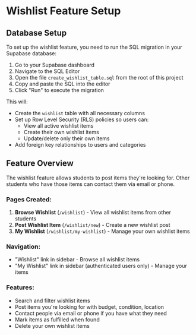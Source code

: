 # Wishlist Feature Setup

## Database Setup

To set up the wishlist feature, you need to run the SQL migration in your Supabase database:

1. Go to your Supabase dashboard
2. Navigate to the SQL Editor
3. Open the file `create_wishlist_table.sql` from the root of this project
4. Copy and paste the SQL into the editor
5. Click "Run" to execute the migration

This will:
- Create the `wishlist` table with all necessary columns
- Set up Row Level Security (RLS) policies so users can:
  - View all active wishlist items
  - Create their own wishlist items
  - Update/delete only their own items
- Add foreign key relationships to users and categories

## Feature Overview

The wishlist feature allows students to post items they're looking for. Other students who have those items can contact them via email or phone.

### Pages Created:

1. **Browse Wishlist** (`/wishlist`) - View all wishlist items from other students
2. **Post Wishlist Item** (`/wishlist/new`) - Create a new wishlist post
3. **My Wishlist** (`/wishlist/my-wishlist`) - Manage your own wishlist items

### Navigation:
- "Wishlist" link in sidebar - Browse all wishlist items
- "My Wishlist" link in sidebar (authenticated users only) - Manage your items

### Features:
- Search and filter wishlist items
- Post items you're looking for with budget, condition, location
- Contact people via email or phone if you have what they need
- Mark items as fulfilled when found
- Delete your own wishlist items
